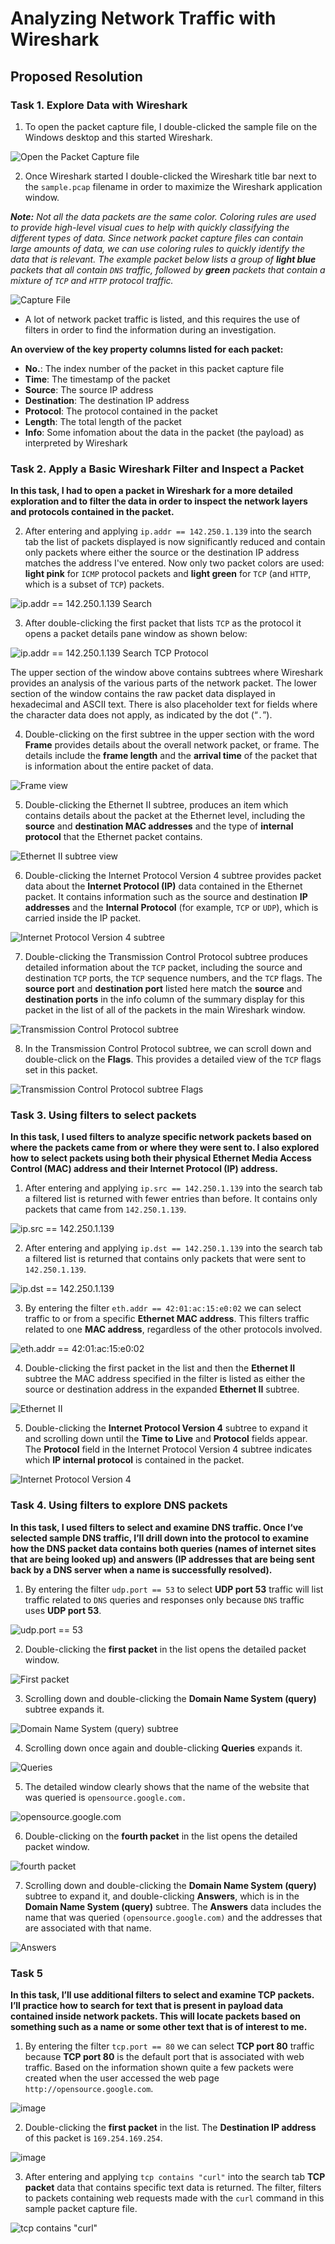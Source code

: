 # Analyzing Network Traffic with Wireshark

## Proposed Resolution

### Task 1. Explore Data with Wireshark
1. To open the packet capture file, I double-clicked the sample file on the Windows desktop and this started Wireshark.

![Open the Packet Capture file](https://github.com/user-attachments/assets/37427b29-195f-4e45-a2f6-cb1000d44407)

2. Once Wireshark started I double-clicked the Wireshark title bar next to the `sample.pcap` filename in order to maximize the Wireshark application window.

***Note:** Not all the data packets are the same color. Coloring rules are used to provide high-level visual cues to help with quickly classifying the different types of data. Since network packet capture files can contain large amounts of data, we can use coloring rules to quickly identify the data that is relevant. The example packet below lists a group of **light blue** packets that all contain `DNS` traffic, followed by **green** packets that contain a mixture of `TCP` and `HTTP` protocol traffic.*
  
![Capture File](https://github.com/user-attachments/assets/3f1cd043-14c1-4c66-9002-d8fe114b529e)

* A lot of network packet traffic is listed, and this requires the use of filters in order to find the information during an investigation.

**An overview of the key property columns listed for each packet:** 
* **No.**: The index number of the packet in this packet capture file
* **Time**: The timestamp of the packet
* **Source**: The source IP address
* **Destination**: The destination IP address
* **Protocol**: The protocol contained in the packet
* **Length**: The total length of the packet
* **Info**: Some infomation about the data in the packet (the payload) as interpreted by Wireshark

### Task 2. Apply a Basic Wireshark Filter and Inspect a Packet

**In this task, I had to open a packet in Wireshark for a more detailed exploration and to filter the data in order to inspect the network layers and protocols contained in the packet.**

2. After entering and applying `ip.addr == 142.250.1.139` into the search tab the list of packets displayed is now significantly reduced and contain only packets where either the source or the destination IP address matches the address I've entered. Now only two packet colors are used: **light pink** for `ICMP` protocol packets and **light green** for `TCP` (and `HTTP`, which is a subset of `TCP`) packets.

![ip.addr == 142.250.1.139 Search](https://github.com/user-attachments/assets/f958f17d-4a76-44ba-913b-5056ee13b685)

3. After double-clicking the first packet that lists `TCP` as the protocol it opens a packet details pane window as shown below:

![ip.addr == 142.250.1.139 Search TCP Protocol](https://github.com/user-attachments/assets/5eca4994-f9ad-412d-91d3-51fd99049bf6)

The upper section of the window above contains subtrees where Wireshark provides an analysis of the various parts of the network packet. The lower section of the window contains the raw packet data displayed in hexadecimal and ASCII text. There is also placeholder text for fields where the character data does not apply, as indicated by the dot (“`.`”).

4. Double-clicking on the first subtree in the upper section with the word **Frame** provides details about the overall network packet, or frame. The details include the **frame length** and the **arrival time** of the packet that is information about the entire packet of data.

![Frame view](https://github.com/user-attachments/assets/6d2d0491-ef53-467b-bf4a-4987950dbad4)

5. Double-clicking the Ethernet II subtree, produces an item which contains details about the packet at the Ethernet level, including the **source** and **destination MAC addresses** and the type of **internal protocol** that the Ethernet packet contains.

![Ethernet II subtree view](https://github.com/user-attachments/assets/bf0834d0-59ef-451e-a825-894175b8ca79)

6. Double-clicking the Internet Protocol Version 4 subtree provides packet data about the **Internet Protocol (IP)** data contained in the Ethernet packet. It contains information such as the source and destination **IP addresses** and the **Internal Protocol** (for example, `TCP` or `UDP`), which is carried inside the IP packet.

![Internet Protocol Version 4 subtree](https://github.com/user-attachments/assets/3a4af9b6-25bd-4d94-a0a6-071c6c9a3009)

7. Double-clicking the Transmission Control Protocol subtree produces detailed information about the `TCP` packet, including the source and destination `TCP` ports, the `TCP` sequence numbers, and the `TCP` flags. The **source port** and **destination port** listed here match the **source** and **destination ports** in the info column of the summary display for this packet in the list of all of the packets in the main Wireshark window.

![Transmission Control Protocol subtree](https://github.com/user-attachments/assets/51fa8258-04b4-4bbd-96bc-74096f22b474)

8. In the Transmission Control Protocol subtree, we can scroll down and double-click on the **Flags**. This provides a detailed view of the `TCP` flags set in this packet.

![Transmission Control Protocol subtree Flags](https://github.com/user-attachments/assets/27f86a35-4763-41a7-93d6-d7eeb5efb01c)

### Task 3. Using filters to select packets

**In this task, I used filters to analyze specific network packets based on where the packets came from or where they were sent to. I also explored how to select packets using both their physical Ethernet Media Access Control (MAC) address and their Internet Protocol (IP) address.**

1. After entering and applying `ip.src == 142.250.1.139` into the search tab a filtered list is returned with fewer entries than before. It contains only packets that came from `142.250.1.139`.

![ip.src == 142.250.1.139](https://github.com/user-attachments/assets/1fc6c1a9-6afc-4d71-8403-650e6353a74d)

2. After entering and applying `ip.dst == 142.250.1.139` into the search tab a filtered list is returned that contains only packets that were sent to `142.250.1.139`.

![ip.dst == 142.250.1.139](https://github.com/user-attachments/assets/fe009584-70ca-4da2-a904-fed2ef9e8e96)

3. By entering the filter `eth.addr == 42:01:ac:15:e0:02` we can select traffic to or from a specific **Ethernet MAC address**. This filters traffic related to one **MAC address**, regardless of the other protocols involved.

![eth.addr == 42:01:ac:15:e0:02](https://github.com/user-attachments/assets/2ac9bf5b-c9b0-4f31-b4c0-99e2ce545b49)

4. Double-clicking the first packet in the list and then the **Ethernet II** subtree the MAC address specified in the filter is listed as either the source or destination address in the expanded **Ethernet II** subtree.

![Ethernet II](https://github.com/user-attachments/assets/5b98b6ce-7d8a-47e8-8724-b4147b4b6bb0)

5. Double-clicking the **Internet Protocol Version 4** subtree to expand it and scrolling down until the **Time to Live** and **Protocol** fields appear. The **Protocol** field in the Internet Protocol Version 4 subtree indicates which **IP internal protocol** is contained in the packet.

![Internet Protocol Version 4](https://github.com/user-attachments/assets/76d1f8b7-c744-4b54-8b39-806b4a5f1fac)

### Task 4. Using filters to explore DNS packets

**In this task, I used filters to select and examine DNS traffic. Once I‘ve selected sample DNS traffic, I’ll drill down into the protocol to examine how the DNS packet data contains both queries (names of internet sites that are being looked up) and answers (IP addresses that are being sent back by a DNS server when a name is successfully resolved).**

1. By entering the filter `udp.port == 53` to select **UDP port 53** traffic will list traffic related to `DNS` queries and responses only because `DNS` traffic uses **UDP port 53**.

![udp.port == 53](https://github.com/user-attachments/assets/a08736a5-0bd4-498c-b46f-2cc6f52bd71a)

2. Double-clicking the **first packet** in the list opens the detailed packet window. 

![First packet](https://github.com/user-attachments/assets/b2991353-d0fb-4fad-aef9-ed1f87ef2e5e)

3. Scrolling down and double-clicking the **Domain Name System (query)** subtree expands it. 

![Domain Name System (query) subtree](https://github.com/user-attachments/assets/f03f4318-63cc-4f55-8ab0-78df4d235635)

4. Scrolling down once again and double-clicking **Queries** expands it.

![Queries](https://github.com/user-attachments/assets/2abd3e61-84de-4d4d-b953-7dda79fd883f)

5. The detailed window clearly shows that the name of the website that was queried is `opensource.google.com.`

![opensource.google.com](https://github.com/user-attachments/assets/75ca68d3-c729-4f40-bf29-632fbbb1b32a)

6. Double-clicking on the **fourth packet** in the list opens the detailed packet window.

![fourth packet](https://github.com/user-attachments/assets/2cf20d11-cddc-48c7-8bf7-e1e5417884d6)

7. Scrolling down and double-clicking the **Domain Name System (query)** subtree to expand it, and double-clicking **Answers**, which is in the **Domain Name System (query)** subtree. The **Answers** data includes the name that was queried `(opensource.google.com)` and the addresses that are associated with that name. 

![Answers](https://github.com/user-attachments/assets/8a288f41-9085-4bec-9ac9-adbe028b3287)

### Task 5

**In this task, I’ll use additional filters to select and examine TCP packets. I’ll practice how to search for text that is present in payload data contained inside network packets. This will locate packets based on something such as a name or some other text that is of interest to me.**

1. By entering the filter `tcp.port == 80` we can select **TCP port 80** traffic because **TCP port 80** is the default port that is associated with web traffic. Based on the information shown quite a few packets were created when the user accessed the web page `http://opensource.google.com`.

![image](https://github.com/user-attachments/assets/0017387e-4089-400d-b925-849792eaf594)

2. Double-clicking the **first packet** in the list. The **Destination IP address** of this packet is `169.254.169.254`.

![image](https://github.com/user-attachments/assets/e7cc06d9-9570-40b0-b060-e0816312a4fc)

3. After entering and applying `tcp contains "curl"` into the search tab **TCP packet** data that contains specific text data is returned. The filter, filters to packets containing web requests made with the `curl` command in this sample packet capture file.

![tcp contains "curl"](https://github.com/user-attachments/assets/a8c54604-32b9-4b52-afc3-c0f7abc923df)
